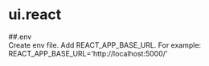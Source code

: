 # ui.react

##.env  
Create env file. Add REACT_APP_BASE_URL. For example: REACT_APP_BASE_URL='http://localhost:5000/'
